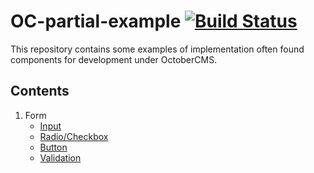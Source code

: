 # OC-partial-example [![Build Status](https://travis-ci.com/lovata/oc-partial-example.svg?branch=master)](https://travis-ci.com/lovata/oc-partial-example)

This repository contains some examples of implementation often found components for development under OctoberCMS.

## Contents

1. Form
   +  [Input](component/form/input/input.md)
   +  [Radio/Checkbox](component/form/radio/radio.md)
   +  [Button](component/form/button/button.md)
   +  [Validation](component/form/validation/validation.md)
  
